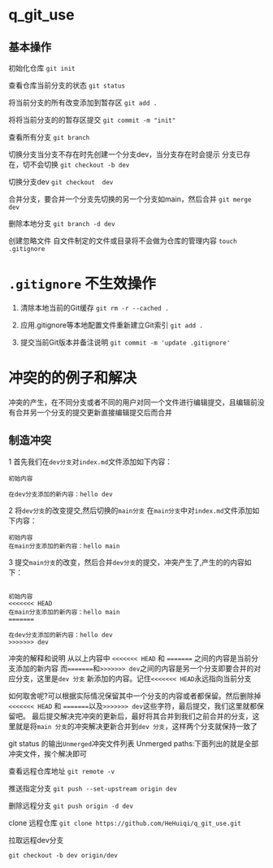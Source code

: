 # q_git_use
## 基本操作
初始化仓库
`git init`

查看仓库当前分支的状态
`git status `

将当前分支的所有改变添加到暂存区
`git add .`  

将将当前分支的的暂存区提交
`git commit -m "init"`


查看所有分支
`git branch`


切换分支当分支不存在时先创建一个分支dev，当分支存在时会提示
分支已存在，切不会切换
`git checkout -b dev`

切换分支dev
`git checkout  dev`

合并分支，要合并一个分支先切换的另一个分支如main，然后合并
`git merge dev`

删除本地分支
`git branch -d dev`


创建忽略文件 自文件制定的文件或目录将不会做为仓库的管理内容
`touch .gitignore`


# `.gitignore` 不生效操作
1. 清除本地当前的Git缓存
`git rm -r --cached .`
2. 应用.gitignore等本地配置文件重新建立Git索引
`git add .`

3. 提交当前Git版本并备注说明
`git commit -m 'update .gitignore'`

# 冲突的的例子和解决
冲突的产生，在不同分支或者不同的用户对同一个文件进行编辑提交，且编辑前没有合并另一个分支的提交更新直接编辑提交后而合并

## 制造冲突
1 首先我们在`dev分支`对`index.md`文件添加如下内容：
```
初始内容

在dev分支添加的新内容：hello dev

```
2 将`dev分支`的改变提交,然后切换的`main分支`
在`main分支`中对`index.md`文件添加如下内容：
```
初始内容
在main分支添加的新内容：hello main

```
3 提交`main分支`的改变，然后合并`dev分支`的提交，冲突产生了,产生的的内容如下：
```

初始内容
<<<<<<< HEAD
在main分支添加的新内容：hello main
=======

在dev分支添加的新内容：hello dev
>>>>>>> dev

```
冲突的解释和说明
从以上内容中 `<<<<<<< HEAD` 和 `=======` 之间的内容是当前分支添加的新内容
而`=======`和`>>>>>>> dev`之间的内容是另一个分支即要合并的对应分支，这里是`dev 分支`
新添加的内容。记住`<<<<<<< HEAD`永远指向当前分支

如何取舍呢?可以根据实际情况保留其中一个分支的内容或者都保留。然后删除掉 `<<<<<<< HEAD` 和 `=======`以及`>>>>>>> dev`这些字符，最后提交，我们这里就都保留吧。
最后提交解决完冲突的更新后，最好将其合并到我们之前合并的分支，这里就是将`main 分支`的冲突解决更新合并到`dev 分支`，这样两个分支就保持一致了


git status 的输出`Unmerged`冲突文件列表
Unmerged paths:下面列出的就是全部冲突文件，挨个解决即可



查看远程仓库地址
`git remote -v`


推送指定分支
`git push --set-upstream origin dev`

删除远程分支
`git push origin -d dev`

clone 远程仓库
`git clone https://github.com/HeHuiqi/q_git_use.git`

拉取远程dev分支

`git checkout -b dev origin/dev `

